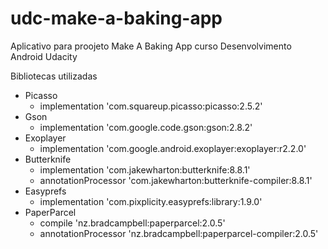 # udc-make-a-baking-app
Aplicativo para proojeto Make A Baking App curso Desenvolvimento Android Udacity


Bibliotecas utilizadas

- Picasso
  - implementation 'com.squareup.picasso:picasso:2.5.2'
- Gson
  - implementation 'com.google.code.gson:gson:2.8.2'
- Exoplayer
  - implementation 'com.google.android.exoplayer:exoplayer:r2.2.0'
- Butterknife
  - implementation 'com.jakewharton:butterknife:8.8.1'
  - annotationProcessor 'com.jakewharton:butterknife-compiler:8.8.1'
- Easyprefs
  - implementation 'com.pixplicity.easyprefs:library:1.9.0'
- PaperParcel
  - compile 'nz.bradcampbell:paperparcel:2.0.5'
  - annotationProcessor 'nz.bradcampbell:paperparcel-compiler:2.0.5'
